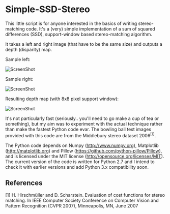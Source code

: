 Simple-SSD-Stereo
=================

This little script is for anyone interested in the basics of writing stereo-matching code. It's a (very) simple implementation of a sum of squared differences (SSD), support-window based stereo-matching algorithm.

It takes a left and right image (that have to be the same size) and outputs a depth (disparity) map.

Sample left:

![ScreenShot](https://raw.github.com/davechristian/Simple-SSD-Stereo/master/bowling_small_l.png)

Sample right:

![ScreenShot](https://raw.github.com/davechristian/Simple-SSD-Stereo/master/bowling_small_r.png)

Resulting depth map (with 8x8 pixel support window):

![ScreenShot](https://raw.github.com/davechristian/Simple-SSD-Stereo/master/depth.png)

It's not particularly fast (seriously.. you'll need to go make a cup of tea or something), but my aim was to experiment with the actual technique rather than make the fastest Python code evar. The bowling ball test images provided with this code are from the Middlebury stereo dataset 2006<sup>[1]</sup>.

The Python code depends on Numpy (http://www.numpy.org), Matplotlib (http://matplotlib.org) and Pillow (https://github.com/python-pillow/Pillow), and is licensed under the MIT license (http://opensource.org/licenses/MIT). The current version of the code is written for Python 2.7 and I intend to check it with earlier versions and add Python 3.x compatibility soon.

References
----------
[1] H. Hirschmüller and D. Scharstein. Evaluation of cost functions for stereo matching.
In IEEE Computer Society Conference on Computer Vision and Pattern Recognition (CVPR 2007), Minneapolis, MN, June 2007
